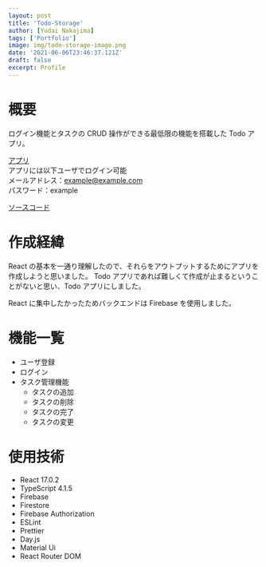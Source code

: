 ```yaml
---
layout: post
title: 'Todo-Storage'
author: [Yudai Nakajima]
tags: ['Portfolio']
image: img/todo-storage-image.png
date: '2021-06-06T23:46:37.121Z'
draft: false
excerpt: Profile
---
```


# 概要

ログイン機能とタスクの CRUD 操作ができる最低限の機能を搭載した Todo アプリ。

[アプリ](https://todo-strage.web.app)  
アプリには以下ユーザでログイン可能  
メールアドレス：example@example.com  
パスワード：example

[ソースコード](https://github.com/yudai-nakajima/todo-storage)

# 作成経緯

React の基本を一通り理解したので、それらをアウトプットするためにアプリを作成しようと思いました。
Todo アプリであれば難しくて作成が止まるということがないと思い、Todo アプリにしました。

React に集中したかったためバックエンドは Firebase を使用しました。

# 機能一覧

- ユーザ登録
- ログイン
- タスク管理機能
  - タスクの追加
  - タスクの削除
  - タスクの完了
  - タスクの変更

# 使用技術

- React 17.0.2
- TypeScript 4.1.5
- Firebase
- Firestore
- Firebase Authorization
- ESLint
- Prettier
- Day.js
- Material Ui
- React Router DOM
